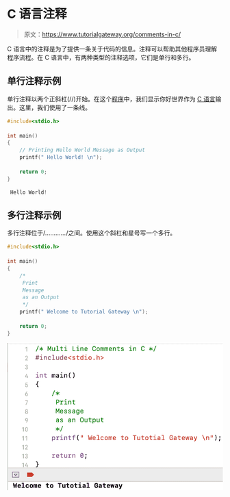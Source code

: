 # C 语言注释

> 原文：<https://www.tutorialgateway.org/comments-in-c/>

C 语言中的注释是为了提供一条关于代码的信息。注释可以帮助其他程序员理解程序流程。在 C 语言中，有两种类型的注释选项，它们是单行和多行。

## 单行注释示例

单行注释以两个正斜杠(//)开始。在这个[程序](https://www.tutorialgateway.org/c-programming-examples/)中，我们显示你好世界作为 [C 语言](https://www.tutorialgateway.org/c-programming/)输出。这里，我们使用了一条线。

```c
#include<stdio.h>

int main()
{
    // Printing Hello World Message as Output
    printf(" Hello World! \n");

    return 0;
}
```

```c
 Hello World! 
```

## 多行注释示例

多行注释位于/*…………*/之间。使用这个斜杠和星号写一个多行。

```c
#include<stdio.h>

int main()
{
    /*
     Print
     Message
     as an Output
     */
    printf(" Welcome to Tutorial Gateway \n");

    return 0;
}
```

![Comments in C 2](img/07a1448cd873396e84f4c1093978d086.png)